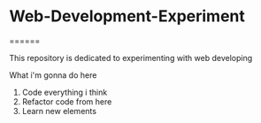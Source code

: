 # Web-Development-Experiment
======

This repository is dedicated to experimenting with web developing

What i'm gonna do here

1. Code everything i think
2. Refactor code from here
3. Learn new elements